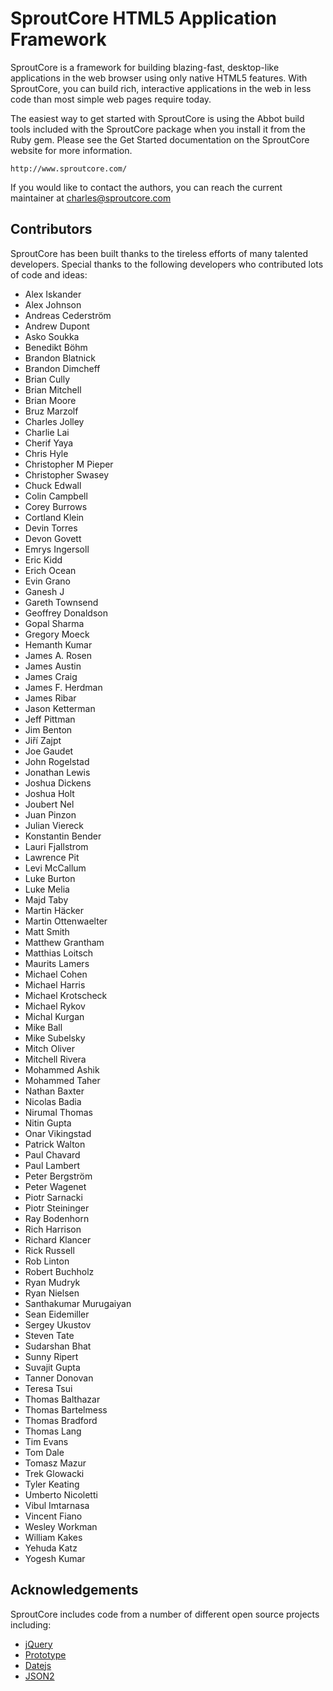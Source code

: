 SproutCore HTML5 Application Framework
======================================
 
SproutCore is a framework for building blazing-fast, desktop-like applications
in the web browser using only native HTML5 features. With SproutCore, you can
build rich, interactive applications in the web in less code than most simple
web pages require today.

The easiest way to get started with SproutCore is using the Abbot build tools
included with the SproutCore package when you install it from the Ruby gem.
Please see the Get Started documentation on the SproutCore website for more
information.

    http://www.sproutcore.com/

If you would like to contact the authors, you can reach the current maintainer
at <charles@sproutcore.com>

## Contributors

SproutCore has been built thanks to the tireless efforts of many talented
developers. Special thanks to the following developers who contributed lots of
code and ideas:

- Alex Iskander
- Alex Johnson
- Andreas Cederström
- Andrew Dupont
- Asko Soukka
- Benedikt Böhm
- Brandon Blatnick
- Brandon Dimcheff
- Brian Cully
- Brian Mitchell
- Brian Moore
- Bruz Marzolf
- Charles Jolley
- Charlie Lai
- Cherif Yaya
- Chris Hyle
- Christopher M Pieper
- Christopher Swasey
- Chuck Edwall
- Colin Campbell
- Corey Burrows
- Cortland Klein
- Devin Torres
- Devon Govett
- Emrys Ingersoll
- Eric Kidd
- Erich Ocean
- Evin Grano
- Ganesh J
- Gareth Townsend
- Geoffrey Donaldson
- Gopal Sharma
- Gregory Moeck
- Hemanth Kumar
- James A. Rosen
- James Austin
- James Craig
- James F. Herdman
- James Ribar
- Jason Ketterman
- Jeff Pittman
- Jim Benton
- Jiří Zajpt
- Joe Gaudet
- John Rogelstad
- Jonathan Lewis
- Joshua Dickens
- Joshua Holt
- Joubert Nel
- Juan Pinzon
- Julian Viereck
- Konstantin Bender
- Lauri Fjallstrom
- Lawrence Pit
- Levi McCallum
- Luke Burton
- Luke Melia
- Majd Taby
- Martin Häcker
- Martin Ottenwaelter
- Matt Smith
- Matthew Grantham
- Matthias Loitsch
- Maurits Lamers
- Michael Cohen
- Michael Harris
- Michael Krotscheck
- Michael Rykov
- Michal Kurgan
- Mike Ball
- Mike Subelsky
- Mitch Oliver
- Mitchell Rivera
- Mohammed Ashik
- Mohammed Taher
- Nathan Baxter
- Nicolas Badia
- Nirumal Thomas
- Nitin Gupta
- Onar Vikingstad
- Patrick Walton
- Paul Chavard
- Paul Lambert
- Peter Bergström
- Peter Wagenet
- Piotr Sarnacki
- Piotr Steininger
- Ray Bodenhorn
- Rich Harrison
- Richard Klancer
- Rick Russell
- Rob Linton
- Robert Buchholz
- Ryan Mudryk
- Ryan Nielsen
- Santhakumar Murugaiyan
- Sean Eidemiller
- Sergey Ukustov
- Steven Tate
- Sudarshan Bhat
- Sunny Ripert
- Suvajit Gupta
- Tanner Donovan
- Teresa Tsui
- Thomas Balthazar
- Thomas Bartelmess
- Thomas Bradford
- Thomas Lang
- Tim Evans
- Tom Dale
- Tomasz Mazur
- Trek Glowacki
- Tyler Keating
- Umberto Nicoletti
- Vibul Imtarnasa
- Vincent Fiano
- Wesley Workman
- William Kakes
- Yehuda Katz
- Yogesh Kumar

## Acknowledgements

SproutCore includes code from a number of different open source projects
including:

* [jQuery](http://www.jquery.com/)
* [Prototype](http://www.prototypejs.org/)
* [Datejs](http://www.datejs.com/)
* [JSON2](http://www.json.org/)
 
